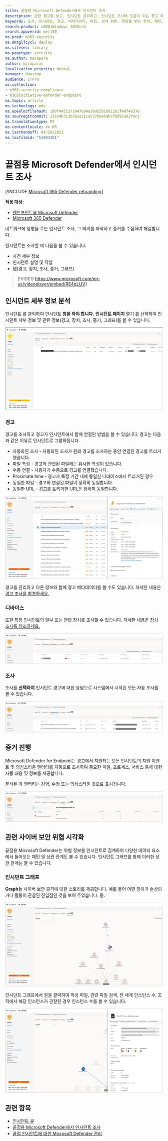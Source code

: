 ```yaml
---
title: 끝점용 Microsoft Defender에서 인시던트 조사
description: 관련 경고를 보고, 인시던트 관리하고, 인시던트 조사에 도움이 되는 경고 메타데이터를 참조
keywords: 조사, 인시던트, 경고, 메타데이터, 위험, 검색 원본, 영향을 받는 장치, 패턴, 상관 관계
search.product: eADQiWindows 10XVcnh
search.appverid: met150
ms.prod: m365-security
ms.mktglfcycl: deploy
ms.sitesec: library
ms.pagetype: security
ms.author: macapara
author: mjcaparas
localization_priority: Normal
manager: dansimp
audience: ITPro
ms.collection:
- m365-security-compliance
- m365initiative-defender-endpoint
ms.topic: article
ms.technology: mde
ms.openlocfilehash: 1d8f4452273047684a30db3b18d1281f40f46378
ms.sourcegitcommit: 13ce4b31303a1a21ca53700a54bcf8d91ad2f8c1
ms.translationtype: MT
ms.contentlocale: ko-KR
ms.lasthandoff: 04/20/2021
ms.locfileid: "51903301"
---
```

# <a name="investigate-incidents-in-microsoft-defender-for-endpoint"></a>끝점용 Microsoft Defender에서 인시던트 조사

[!INCLUDE [Microsoft 365 Defender rebranding](../../includes/microsoft-defender.md)]

**적용 대상:**
- [엔드포인트용 Microsoft Defender](https://go.microsoft.com/fwlink/p/?linkid=2154037)
- [Microsoft 365 Defender](https://go.microsoft.com/fwlink/?linkid=2118804)


네트워크에 영향을 주는 인시던트 조사, 그 의미를 파악하고 증거를 수집하여 해결합니다. 

인시던트는 조사할 때 다음을 볼 수 있습니다.
- 사건 세부 정보
- 인시던트 설명 및 작업
- 탭(경고, 장치, 조사, 증거, 그래프)

> [!VIDEO https://www.microsoft.com/en-us/videoplayer/embed/RE4qLUV]


## <a name="analyze-incident-details"></a>인시던트 세부 정보 분석 
인시던트 를 클릭하여 인시던트 **창을 봐야 합니다.** **인시던트 페이지** 열기 를 선택하여 인시던트 세부 정보 및 관련 정보(경고, 장치, 조사, 증거, 그래프)를 볼 수 있습니다. 

![인시던트 세부 정보의 이미지1](images/atp-incident-details.png)

### <a name="alerts"></a>경고
경고를 조사하고 경고가 인시던트에서 함께 연결된 방법을 볼 수 있습니다. 경고는 다음과 같은 이유로 인시던트로 그룹화됩니다.
- 자동화된 조사 - 자동화된 조사가 원래 경고를 조사하는 동안 연결된 경고를 트리거했습니다. 
- 파일 특성 - 경고와 관련된 파일에는 유사한 특성이 있습니다.
- 수동 연결 - 사용자가 수동으로 경고를 연결했습니다.
- Proximate time - 경고가 특정 기간 내에 동일한 디바이스에서 트리거된 경우
- 동일한 파일 - 경고와 연결된 파일이 정확히 동일합니다.
- 동일한 URL - 경고를 트리거한 URL은 정확히 동일합니다.

![인시던트에서 경고가 함께 연결된 이유를 보여주는 인시던트 세부 정보 페이지가 있는 경고 탭의 이미지](images/atp-incidents-alerts-reason.png)

경고를 관리하고 다른 정보와 함께 경고 메타데이터를 볼 수도 있습니다. 자세한 내용은 [경고 조사를 참조하세요.](investigate-alerts.md) 

### <a name="devices"></a>디바이스
또한 특정 인시던트의 일부 또는 관련 장치를 조사할 수 있습니다. 자세한 내용은 [장치 조사를 참조하세요.](investigate-machines.md)

![인시던트 세부 정보 페이지의 장치 탭 이미지](images/atp-incident-device-tab.png)

### <a name="investigations"></a>조사
조사를 **선택하여** 인시던트 경고에 대한 응답으로 시스템에서 시작된 모든 자동 조사를 볼 수 있습니다.

![인시던트 세부 정보 페이지의 조사 탭 이미지](images/atp-incident-investigations-tab.png)

## <a name="going-through-the-evidence"></a>증거 진행
Microsoft Defender for Endpoint는 경고에서 지원되는 모든 인시던트의 지원 이벤트 및 의심스러운 엔터티를 자동으로 조사하여 중요한 파일, 프로세스, 서비스 등에 대한 자동 대응 및 정보를 제공합니다. 

분석된 각 엔터티는 감염, 수정 또는 의심스러운 것으로 표시됩니다. 

![인시던트 세부 정보 페이지의 증거 탭 이미지](images/atp-incident-evidence-tab.png)

## <a name="visualizing-associated-cybersecurity-threats"></a>관련 사이버 보안 위협 시각화 
끝점용 Microsoft Defender는 위협 정보를 인시던트로 집계하여 다양한 데이터 요소에서 들어오는 패턴 및 상관 관계도 볼 수 있습니다. 인시던트 그래프를 통해 이러한 상관 관계는 볼 수 있습니다.

### <a name="incident-graph"></a>인시던트 그래프
**Graph는** 사이버 보안 공격에 대한 스토리를 제공합니다. 예를 들어 어떤 장치가 손상되거나 활동이 관찰된 진입점인 것을 보여 주었습니다. 등.

![인시던트 그래프의 이미지](images/atp-incident-graph-tab.png)

인시던트 그래프에서 원을 클릭하여 악성 파일, 관련 파일 검색, 전 세계 인스턴스 수, 조직에서 해당 인스턴스가 관찰된 경우 인스턴스 수를 볼 수 있습니다.

![인시던트 세부 정보 이미지](images/atp-incident-graph-details.png)

## <a name="related-topics"></a>관련 항목
- [인시던트 큐](https://docs.microsoft.com/microsoft-365/security/defender-endpoint/view-incidents-queue)
- [끝점용 Microsoft Defender에서 인시던트 조사](https://docs.microsoft.com/microsoft-365/security/defender-endpoint/investigate-incidents)
- [끝점 인시던트에 대한 Microsoft Defender 관리](https://docs.microsoft.com/microsoft-365/security/defender-endpoint/manage-incidents)
